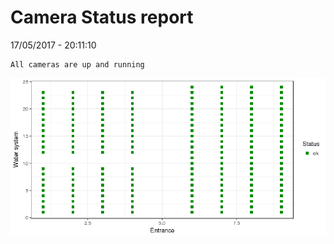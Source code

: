 Camera Status report
================
17/05/2017 - 20:11:10

    All cameras are up and running

![](camreport_files/figure-markdown_github/unnamed-chunk-2-1.png)
